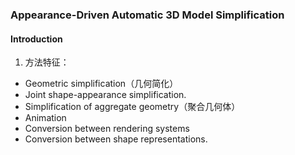 ### Appearance-Driven Automatic 3D Model Simplification
#### Introduction
1. 方法特征：
- Geometric simplification（几何简化）
- Joint shape-appearance simplification.
- Simplification of aggregate geometry（聚合几何体）
- Animation
- Conversion between rendering systems
- Conversion between shape representations.

